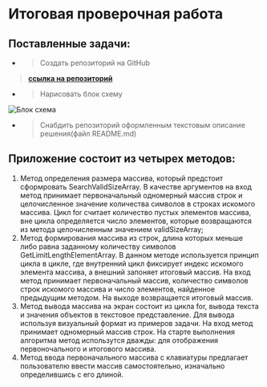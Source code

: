 # Итоговая проверочная работа

## Поставленные задачи:

* >Создать репозиторий на GitHub

>[**ссылка на репозиторий**](https://github.com/draiv01/FinalWork.git)

* >Нарисовать блок схему

![Блок схема](333.jpg)

* >Снабдить репозиторий оформленным текстовым описание решения(файл README.md)

## Приложение состоит из четырех методов:

1. Метод определения размера массива, который предстоит сформровать SearchValidSizeArray. В качестве аргументов на вход метод принимает первоначальный одномерный массив строк и целочисленное значение количества символов в строках искомого массива. Цикл for считает количество пустых элементов массива, вне цикла определяется число элементов, которые возвращаются из метода целочисленным значением validSizeArray;
2. Метод формирования массива из строк, длина которых меньше либо равна заданному количеству символов GetLimitLengthElementArray. В данном методе используется принцип цикла в цикле, где внутренний цикл фиксирует индекс искомого элемента массива, а внешний запоняет итоговый массив. На вход метод принимает первоначальный массив, количество символов строк искомого массива и число элементов, найденное предыдущим методом. На выходе возвращается итоговый массив.
3. Метод вывода массива на экран состоит из цикла for, вывода текста и значения объектов в текстовое представление. Для вывода используя визуальный формат из примеров задачи. На вход метод принимает одномерный массив строк. На старте выполнения алгоритма метод использутся дважды: для отображения первоночального и итогового массива.
4. Метод ввода первоначального массива с клавиатуры предлагает пользователю ввести массив самостоятельно, изначально определившись с его длиной.


